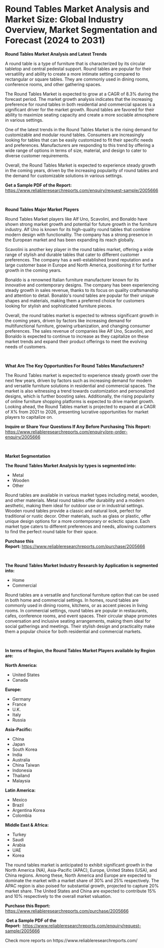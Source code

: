 <p><h1>Round Tables Market Analysis and Market Size: Global Industry Overview, Market Segmentation and Forecast (2024 to 2031)</h1></p><p><strong>Round Tables Market Analysis and Latest Trends</strong></p>
<p><p>A round table is a type of furniture that is characterized by its circular tabletop and central pedestal support. Round tables are popular for their versatility and ability to create a more intimate setting compared to rectangular or square tables. They are commonly used in dining rooms, conference rooms, and other gathering spaces.</p><p>The Round Tables Market is expected to grow at a CAGR of 8.3% during the forecast period. The market growth analysis indicates that the increasing preference for round tables in both residential and commercial spaces is a significant driver for the market growth. Round tables are favored for their ability to maximize seating capacity and create a more sociable atmosphere in various settings.</p><p>One of the latest trends in the Round Tables Market is the rising demand for customizable and modular round tables. Consumers are increasingly looking for tables that can be easily customized to fit their specific needs and preferences. Manufacturers are responding to this trend by offering a wide range of options in terms of size, material, and design to cater to diverse customer requirements.</p><p>Overall, the Round Tables Market is expected to experience steady growth in the coming years, driven by the increasing popularity of round tables and the demand for customizable solutions in various settings.</p></p>
<p><strong>Get a Sample PDF of the Report:&nbsp;</strong> <a href="https://www.reliableresearchreports.com/enquiry/request-sample/2005666">https://www.reliableresearchreports.com/enquiry/request-sample/2005666</a></p>
<p>&nbsp;</p>
<p><strong>Round Tables Major Market Players</strong></p>
<p><p>Round Tables Market players like Alf Uno, Scavolini, and Bonaldo have shown strong market growth and potential for future growth in the furniture industry. Alf Uno is known for its high-quality round tables that combine modern design with functionality. The company has a strong presence in the European market and has been expanding its reach globally.</p><p>Scavolini is another key player in the round tables market, offering a wide range of stylish and durable tables that cater to different customer preferences. The company has a well-established brand reputation and a large customer base in Europe and North America, positioning it for further growth in the coming years.</p><p>Bonaldo is a renowned Italian furniture manufacturer known for its innovative and contemporary designs. The company has been experiencing steady growth in sales revenue, thanks to its focus on quality craftsmanship and attention to detail. Bonaldo's round tables are popular for their unique shapes and materials, making them a preferred choice for customers looking for stylish and sophisticated furniture pieces.</p><p>Overall, the round tables market is expected to witness significant growth in the coming years, driven by factors like increasing demand for multifunctional furniture, growing urbanization, and changing consumer preferences. The sales revenue of companies like Alf Uno, Scavolini, and Bonaldo is expected to continue to increase as they capitalize on these market trends and expand their product offerings to meet the evolving needs of customers.</p></p>
<p>&nbsp;</p>
<p><strong>What Are The Key Opportunities For Round Tables Manufacturers?</strong></p>
<p><p>The Round Tables market is expected to experience steady growth over the next few years, driven by factors such as increasing demand for modern and versatile furniture solutions in residential and commercial spaces. The market is also witnessing a trend towards customization and personalized designs, which is further boosting sales. Additionally, the rising popularity of online furniture shopping platforms is expected to drive market growth. Looking ahead, the Round Tables market is projected to expand at a CAGR of X% from 2021 to 2026, presenting lucrative opportunities for market players to capitalize on.</p></p>
<p><strong>Inquire or Share Your Questions If Any Before Purchasing This Report:</strong> <a href="https://www.reliableresearchreports.com/enquiry/pre-order-enquiry/2005666">https://www.reliableresearchreports.com/enquiry/pre-order-enquiry/2005666</a></p>
<p>&nbsp;</p>
<p><strong>Market Segmentation</strong></p>
<p><strong>The Round Tables Market Analysis by types is segmented into:</strong></p>
<p><ul><li>Metal</li><li>Wooden</li><li>Other</li></ul></p>
<p><p>Round tables are available in various market types including metal, wooden, and other materials. Metal round tables offer durability and a modern aesthetic, making them ideal for outdoor use or in industrial settings. Wooden round tables provide a classic and natural look, perfect for traditional or rustic decor. Other materials, such as glass or plastic, offer unique design options for a more contemporary or eclectic space. Each market type caters to different preferences and needs, allowing customers to find the perfect round table for their space.</p></p>
<p><strong>Purchase this Report:&nbsp;</strong><a href="https://www.reliableresearchreports.com/purchase/2005666">https://www.reliableresearchreports.com/purchase/2005666</a></p>
<p>&nbsp;</p>
<p><strong>The Round Tables Market Industry Research by Application is segmented into:</strong></p>
<p><ul><li>Home</li><li>Commercial</li></ul></p>
<p><p>Round tables are a versatile and functional furniture option that can be used in both home and commercial settings. In homes, round tables are commonly used in dining rooms, kitchens, or as accent pieces in living rooms. In commercial settings, round tables are popular in restaurants, cafes, conference rooms, and event spaces. Their circular shape promotes conversation and inclusive seating arrangements, making them ideal for social gatherings and meetings. Their stylish design and practicality make them a popular choice for both residential and commercial markets.</p></p>
<p>&nbsp;</p>
<p><strong>In terms of Region, the Round Tables Market Players available by Region are:</strong></p>
<p>
    <p> <strong> North America: </strong>
        <ul>
            <li>United States</li>
            <li>Canada</li>
        </ul>
        </p> 
    <p> <strong> Europe: </strong>
        <ul>
            <li>Germany</li>
            <li>France</li>
            <li>U.K.</li>
            <li>Italy</li>
            <li>Russia</li>
        </ul>
        </p> 
    <p> <strong> Asia-Pacific: </strong>
        <ul>
            <li>China</li>
            <li>Japan</li>
            <li>South Korea</li>
            <li>India</li>
            <li>Australia</li>
            <li>China Taiwan</li>
            <li>Indonesia</li>
            <li>Thailand</li>
            <li>Malaysia</li>
        </ul>
        </p> 
    <p> <strong> Latin America: </strong>
        <ul>
            <li>Mexico</li>
            <li>Brazil</li>
            <li>Argentina Korea</li>
            <li>Colombia</li>
        </ul>
        </p> 
    <p> <strong> Middle East & Africa: </strong>
        <ul>
            <li>Turkey</li>
            <li>Saudi</li>
            <li>Arabia</li>
            <li>UAE</li>
            <li>Korea</li>
        </ul>
    </p>
    </p>
<p><p>The round tables market is anticipated to exhibit significant growth in the North America (NA), Asia-Pacific (APAC), Europe, United States (USA), and China regions. Among these, North America and Europe are expected to dominate the market with a market share of 30% and 25% respectively. The APAC region is also poised for substantial growth, projected to capture 20% market share. The United States and China are expected to contribute 15% and 10% respectively to the overall market valuation.</p></p>
<p><strong>Purchase this Report: </strong><a href="https://www.reliableresearchreports.com/purchase/2005666">https://www.reliableresearchreports.com/purchase/2005666</a></p>
<p>&nbsp;<strong>Get a Sample PDF of the Report:&nbsp;&nbsp;</strong><a href="https://www.reliableresearchreports.com/enquiry/request-sample/2005666">https://www.reliableresearchreports.com/enquiry/request-sample/2005666</a></p>
<p><strong></strong></p>
<p>Check more reports on https://www.reliableresearchreports.com/</p>